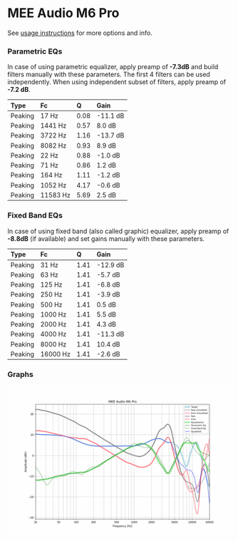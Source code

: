 # MEE Audio M6 Pro
See [usage instructions](https://github.com/jaakkopasanen/AutoEq#usage) for more options and info.

### Parametric EQs
In case of using parametric equalizer, apply preamp of **-7.3dB** and build filters manually
with these parameters. The first 4 filters can be used independently.
When using independent subset of filters, apply preamp of **-7.2 dB**.

| Type    | Fc       |    Q | Gain     |
|:--------|:---------|:-----|:---------|
| Peaking | 17 Hz    | 0.08 | -11.1 dB |
| Peaking | 1441 Hz  | 0.57 | 8.0 dB   |
| Peaking | 3722 Hz  | 1.16 | -13.7 dB |
| Peaking | 8082 Hz  | 0.93 | 8.9 dB   |
| Peaking | 22 Hz    | 0.88 | -1.0 dB  |
| Peaking | 71 Hz    | 0.86 | 1.2 dB   |
| Peaking | 164 Hz   | 1.11 | -1.2 dB  |
| Peaking | 1052 Hz  | 4.17 | -0.6 dB  |
| Peaking | 11583 Hz | 5.69 | 2.5 dB   |

### Fixed Band EQs
In case of using fixed band (also called graphic) equalizer, apply preamp of **-8.8dB**
(if available) and set gains manually with these parameters.

| Type    | Fc       |    Q | Gain     |
|:--------|:---------|:-----|:---------|
| Peaking | 31 Hz    | 1.41 | -12.9 dB |
| Peaking | 63 Hz    | 1.41 | -5.7 dB  |
| Peaking | 125 Hz   | 1.41 | -6.8 dB  |
| Peaking | 250 Hz   | 1.41 | -3.9 dB  |
| Peaking | 500 Hz   | 1.41 | 0.5 dB   |
| Peaking | 1000 Hz  | 1.41 | 5.5 dB   |
| Peaking | 2000 Hz  | 1.41 | 4.3 dB   |
| Peaking | 4000 Hz  | 1.41 | -11.3 dB |
| Peaking | 8000 Hz  | 1.41 | 10.4 dB  |
| Peaking | 16000 Hz | 1.41 | -2.6 dB  |

### Graphs
![](./MEE%20Audio%20M6%20Pro.png)
